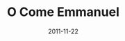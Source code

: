 ---
layout: music 
title: "O Come Emmanuel"
date: 2011-11-22 
description: "Original music from Awaited&#58; A Christmas Show."
audio: "http://s3.amazonaws.com/crossroads-media/media/legacy/mp3/03%20O%20Come%20Emmanuel.mp3"
audio-duration: "04:06"
src: "http://s3.amazonaws.com/crossroads-media/images/legacy/content/DefaultVideoImage.jpg"
---